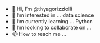 - 👋 Hi, I’m @thyagorizziolli
- 👀 I’m interested in ... data science
- 🌱 I’m currently learning ... Python
- 💞️ I’m looking to collaborate on ...
- 📫 How to reach me ...

<!---
thyagorizziolli/thyagorizziolli is a ✨ special ✨ repository because its `README.md` (this file) appears on your GitHub profile.
You can click the Preview link to take a look at your changes.
--->
